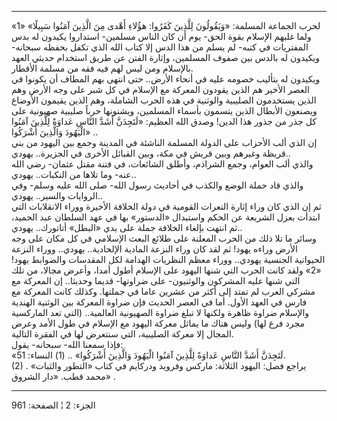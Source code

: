 ------------------------------------------------------------------------

لحرب الجماعة المسلمة: «وَيَقُولُونَ لِلَّذِينَ كَفَرُوا: هؤُلاءِ أَهْدى مِنَ الَّذِينَ آمَنُوا
سَبِيلًا» «1» ولما غلبهم الإسلام بقوة الحق- يوم أن كان الناس مسلمين-
استداروا يكيدون له بدس المفتريات في كتبه- لم يسلم من هذا الدس إلا كتاب
الله الذي تكفل بحفظه سبحانه- ويكيدون له بالدس بين صفوف المسلمين، وإثارة
الفتن عن طريق استخدام حديثي العهد بالإسلام ومن ليس لهم فيه فقه من مسلمة
الأقطار.  
ويكيدون له بتأليب خصومه عليه في أنحاء الأرض.. حتى انتهى بهم المطاف أن
يكونوا في العصر الأخير هم الذين يقودون المعركة مع الإسلام في كل شبر على
وجه الأرض وهم الذين يستخدمون الصليبية والوثنية في هذه الحرب الشاملة، وهم
الذين يقيمون الأوضاع ويصنعون الأبطال الذين يتسمون بأسماء المسلمين،
ويشنونها حرباً صليبية صهيونية على كل جذر من جذور هذا الدين! وصدق الله
العظيم: «لَتَجِدَنَّ أَشَدَّ النَّاسِ عَداوَةً لِلَّذِينَ آمَنُوا الْيَهُودَ وَالَّذِينَ أَشْرَكُوا» ..  
إن الذي ألب الأحزاب على الدولة المسلمة الناشئة في المدينة وجمع بين
اليهود من بني قريظة وغيرهم وبين قريش في مكة، وبين القبائل الأخرى في
الجزيرة.. يهودي..  
والذي ألب العوام، وجمع الشراذم، وأطلق الشائعات، في فتنة مقتل عثمان- رضي
الله عنه- وما تلاها من النكبات.. يهودي..  
والذي قاد حملة الوضع والكذب في أحاديث رسول الله- صلى الله عليه وسلم- وفي
الروايات والسير.. يهودي..  
ثم إن الذي كان وراء إثارة النعرات القومية في دولة الخلافة الأخيرة ووراء
الانقلابات التي ابتدأت بعزل الشريعة عن الحكم واستبدال «الدستور» بها في
عهد السلطان عبد الحميد، ثم انتهت بإلغاء الخلافة جملة على يدي «البطل»
أتاتورك.. يهودي..  
وسائر ما تلا ذلك من الحرب المعلنة على طلائع البعث الإسلامي في كل مكان
على وجه الأرض وراءه يهود! ثم لقد كان وراء النزعة المادية الإلحادية..
يهودي.. ووراء النزعة الحيوانية الجنسية يهودي.. ووراء معظم النظريات
الهدامة لكل المقدسات والضوابط يهود! «2» ولقد كانت الحرب التي شنها اليهود
على الإسلام أطول أمدا، وأعرض مجالا، من تلك التي شنها عليه المشركون
والوثنيون- على ضراوتها- قديما وحديثا.. إن المعركة مع مشركي العرب لم تمتد
إلى أكثر من عشرين عاما في جملتها. وكذلك كانت المعركة مع فارس في العهد
الأول. أما في العصر الحديث فإن ضراوة المعركة بين الوثنية الهندية
والإسلام ضراوة ظاهرة ولكنها لا تبلغ ضراوة الصهيونية العالمية.. (التي تعد
الماركسية مجرد فرع لها) وليس هناك ما يماثل معركة اليهود مع الإسلام في
طول الأمد وعرض المجال إلا معركة الصليبية، التي سنتعرض لها في الفقرة
التالية.  
فإذا سمعنا الله- سبحانه- يقول:  
«لَتَجِدَنَّ أَشَدَّ النَّاسِ عَداوَةً لِلَّذِينَ آمَنُوا الْيَهُودَ وَالَّذِينَ أَشْرَكُوا» .. (1) النساء:
51.  
(2) يراجع فصل: اليهود الثلاثة: ماركس وفرويد ودركايم في كتاب «التطور
والثبات» . محمد قطب. «دار الشروق» .

------------------------------------------------------------------------

الجزء: 2 ¦ الصفحة: 961
